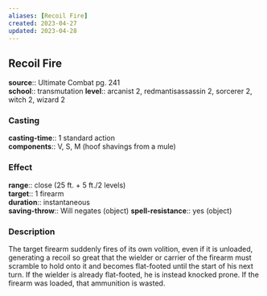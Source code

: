 ```yaml
---
aliases: [Recoil Fire]
created: 2023-04-27
updated: 2023-04-28
---
```


## Recoil Fire

**source**:: Ultimate Combat pg. 241  
**school**:: transmutation
**level**:: arcanist 2, redmantisassassin 2, sorcerer 2, witch 2, wizard 2

### Casting

**casting-time**:: 1 standard action  
**components**:: V, S, M (hoof shavings from a mule)

### Effect

**range**:: close (25 ft. + 5 ft./2 levels)  
**target**:: 1 firearm  
**duration**:: instantaneous  
**saving-throw**:: Will negates (object)
**spell-resistance**:: yes (object)

### Description

The target firearm suddenly fires of its own volition, even if it is unloaded, generating a recoil so great that the wielder or carrier of the firearm must scramble to hold onto it and becomes flat-footed until the start of his next turn. If the wielder is already flat-footed, he is instead knocked prone. If the firearm was loaded, that ammunition is wasted.
